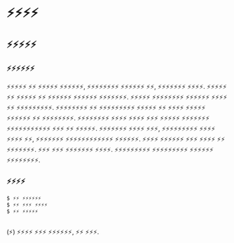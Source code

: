 # ⚡️⚡️⚡️⚡️

## ⚡️⚡️⚡️⚡️⚡️

### ⚡️⚡️⚡️⚡️⚡️⚡️

⚡️⚡️⚡️⚡️⚡️ ⚡️⚡️ ⚡️⚡️⚡️⚡️⚡️ ⚡️⚡️⚡️⚡️⚡️⚡️, ⚡️⚡️⚡️⚡️⚡️⚡️⚡️⚡️ ⚡️⚡️⚡️⚡️⚡️⚡️ ⚡️⚡️, ⚡️⚡️⚡️⚡️⚡️⚡️⚡️ ⚡️⚡️⚡️⚡️. ⚡️⚡️⚡️⚡️⚡️ ⚡️⚡️ ⚡️⚡️⚡️⚡️⚡️ ⚡️⚡️ ⚡️⚡️⚡️⚡️⚡️⚡️ ⚡️⚡️⚡️⚡️⚡️⚡️ ⚡️⚡️⚡️⚡️⚡️⚡️⚡️. ⚡️⚡️⚡️⚡️⚡️ ⚡️⚡️⚡️⚡️⚡️⚡️⚡️⚡️ ⚡️⚡️⚡️⚡️⚡️⚡️ ⚡️⚡️⚡️⚡️ ⚡️⚡️ ⚡️⚡️⚡️⚡️⚡️⚡️⚡️⚡️⚡️. ⚡️⚡️⚡️⚡️⚡️⚡️⚡️⚡️ ⚡️⚡️ ⚡️⚡️⚡️⚡️⚡️⚡️⚡️⚡️⚡️ ⚡️⚡️⚡️⚡️⚡️ ⚡️⚡️ ⚡️⚡️⚡️⚡️ ⚡️⚡️⚡️⚡️⚡️ ⚡️⚡️⚡️⚡️⚡️⚡️ ⚡️⚡️ ⚡️⚡️⚡️⚡️⚡️⚡️⚡️⚡️. ⚡️⚡️⚡️⚡️⚡️⚡️⚡️⚡️ ⚡️⚡️⚡️⚡️ ⚡️⚡️⚡️⚡️ ⚡️⚡️⚡️ ⚡️⚡️⚡️⚡️⚡️ ⚡️⚡️⚡️⚡️⚡️⚡️⚡️ ⚡️⚡️⚡️⚡️⚡️⚡️⚡️⚡️⚡️⚡️⚡️ ⚡️⚡️⚡️ ⚡️⚡️ ⚡️⚡️⚡️⚡️⚡️. ⚡️⚡️⚡️⚡️⚡️⚡️⚡️ ⚡️⚡️⚡️⚡️ ⚡️⚡️⚡️, ⚡️⚡️⚡️⚡️⚡️⚡️⚡️⚡️⚡️ ⚡️⚡️⚡️⚡️ ⚡️⚡️⚡️⚡️ ⚡️⚡️, ⚡️⚡️⚡️⚡️⚡️⚡️⚡️ ⚡️⚡️⚡️⚡️⚡️⚡️⚡️⚡️⚡️⚡️⚡️⚡️ ⚡️⚡️⚡️⚡️⚡️⚡️. ⚡️⚡️⚡️⚡️ ⚡️⚡️⚡️⚡️⚡️⚡️ ⚡️⚡️⚡️ ⚡️⚡️⚡️⚡️ ⚡️⚡️ ⚡️⚡️⚡️⚡️⚡️⚡️⚡️. ⚡️⚡️⚡️ ⚡️⚡️⚡️ ⚡️⚡️⚡️⚡️⚡️⚡️⚡️ ⚡️⚡️⚡️⚡️. ⚡️⚡️⚡️⚡️⚡️⚡️⚡️⚡️⚡️ ⚡️⚡️⚡️⚡️⚡️⚡️⚡️⚡️⚡️ ⚡️⚡️⚡️⚡️⚡️⚡️ ⚡️⚡️⚡️⚡️⚡️⚡️⚡️⚡️.

### ⚡️⚡️⚡️⚡️

```sh
$ ⚡️⚡️ ⚡️⚡️⚡️⚡️⚡️⚡️
$ ⚡️⚡️ ⚡️⚡️⚡️ ⚡️⚡️⚡️⚡️
$ ⚡️⚡️ ⚡️⚡️⚡️⚡️⚡️
```

##

(⚡️) ⚡️⚡️⚡️⚡️ ⚡️⚡️⚡️ ⚡️⚡️⚡️⚡️⚡️⚡️, ⚡️⚡️ ⚡️⚡️⚡️.